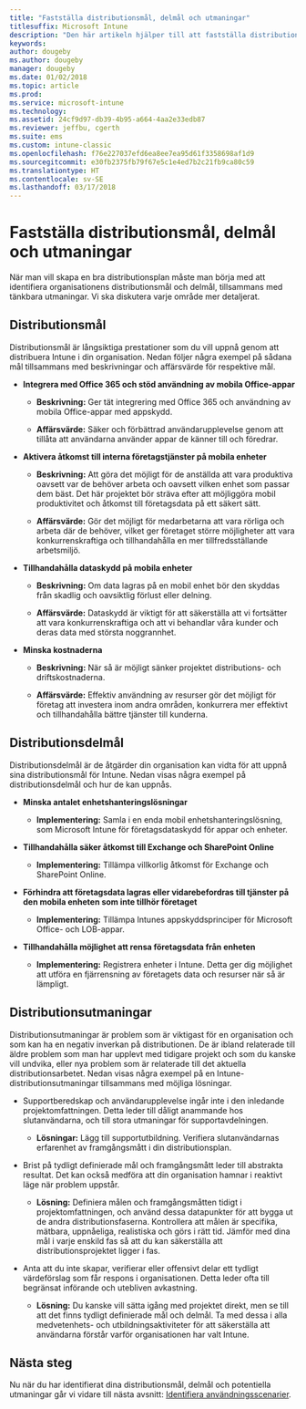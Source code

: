 ```yaml
---
title: "Fastställa distributionsmål, delmål och utmaningar"
titlesuffix: Microsoft Intune
description: "Den här artikeln hjälper till att fastställa distributionsmål, delmål och utmaningar för en Microsoft Intune-implementering endast i molnet."
keywords: 
author: dougeby
ms.author: dougeby
manager: dougeby
ms.date: 01/02/2018
ms.topic: article
ms.prod: 
ms.service: microsoft-intune
ms.technology: 
ms.assetid: 24cf9d97-db39-4b95-a664-4aa2e33edb87
ms.reviewer: jeffbu, cgerth
ms.suite: ems
ms.custom: intune-classic
ms.openlocfilehash: f76e227037efd6ea8ee7ea95d61f3358698af1d9
ms.sourcegitcommit: e30fb2375fb79f67e5c1e4ed7b2c21fb9ca80c59
ms.translationtype: HT
ms.contentlocale: sv-SE
ms.lasthandoff: 03/17/2018
---
```

# <a name="determine-deployment-goals-objectives-and-challenges"></a>Fastställa distributionsmål, delmål och utmaningar

När man vill skapa en bra distributionsplan måste man börja med att identifiera organisationens distributionsmål och delmål, tillsammans med tänkbara utmaningar. Vi ska diskutera varje område mer detaljerat.

## <a name="deployment-goals"></a>Distributionsmål

Distributionsmål är långsiktiga prestationer som du vill uppnå genom att distribuera Intune i din organisation. Nedan följer några exempel på sådana mål tillsammans med beskrivningar och affärsvärde för respektive mål.

-   **Integrera med Office 365 och stöd användning av mobila Office-appar**

    -   **Beskrivning:** Ger tät integrering med Office 365 och användning av mobila Office-appar med appskydd.

    -   **Affärsvärde:** Säker och förbättrad användarupplevelse genom att tillåta att användarna använder appar de känner till och föredrar.

-   **Aktivera åtkomst till interna företagstjänster på mobila enheter**

    -   **Beskrivning:** Att göra det möjligt för de anställda att vara produktiva oavsett var de behöver arbeta och oavsett vilken enhet som passar dem bäst. Det här projektet bör sträva efter att möjliggöra mobil produktivitet och åtkomst till företagsdata på ett säkert sätt.

    -   **Affärsvärde:** Gör det möjligt för medarbetarna att vara rörliga och arbeta där de behöver, vilket ger företaget större möjligheter att vara konkurrenskraftiga och tillhandahålla en mer tillfredsställande arbetsmiljö.

-   **Tillhandahålla dataskydd på mobila enheter**

    -   **Beskrivning:** Om data lagras på en mobil enhet bör den skyddas från skadlig och oavsiktlig förlust eller delning.

    -   **Affärsvärde:** Dataskydd är viktigt för att säkerställa att vi fortsätter att vara konkurrenskraftiga och att vi behandlar våra kunder och deras data med största noggrannhet.

-   **Minska kostnaderna**

    -   **Beskrivning:** När så är möjligt sänker projektet distributions- och driftskostnaderna.

    -    **Affärsvärde:** Effektiv användning av resurser gör det möjligt för företag att investera inom andra områden, konkurrera mer effektivt och tillhandahålla bättre tjänster till kunderna.

## <a name="deployment-objectives"></a>Distributionsdelmål

Distributionsdelmål är de åtgärder din organisation kan vidta för att uppnå sina distributionsmål för Intune. Nedan visas några exempel på distributionsdelmål och hur de kan uppnås.

-   **Minska antalet enhetshanteringslösningar**

    -   **Implementering:** Samla i en enda mobil enhetshanteringslösning, som Microsoft Intune för företagsdataskydd för appar och enheter.

-   **Tillhandahålla säker åtkomst till Exchange och SharePoint Online**

    -   **Implementering:** Tillämpa villkorlig åtkomst för Exchange och SharePoint Online.

-   **Förhindra att företagsdata lagras eller vidarebefordras till tjänster på den mobila enheten som inte tillhör företaget**

    -   **Implementering:** Tillämpa Intunes appskyddsprinciper för Microsoft Office- och LOB-appar.

-   **Tillhandahålla möjlighet att rensa företagsdata från enheten**

    -   **Implementering:** Registrera enheter i Intune. Detta ger dig möjlighet att utföra en fjärrensning av företagets data och resurser när så är lämpligt.

## <a name="deployment-challenges"></a>Distributionsutmaningar

Distributionsutmaningar är problem som är viktigast för en organisation och som kan ha en negativ inverkan på distributionen. De är ibland relaterade till äldre problem som man har upplevt med tidigare projekt och som du kanske vill undvika, eller nya problem som är relaterade till det aktuella distributionsarbetet. Nedan visas några exempel på en Intune-distributionsutmaningar tillsammans med möjliga lösningar.

-   Supportberedskap och användarupplevelse ingår inte i den inledande projektomfattningen. Detta leder till dåligt anammande hos slutanvändarna, och till stora utmaningar för supportavdelningen.

    -   **Lösningar:** Lägg till supportutbildning. Verifiera slutanvändarnas erfarenhet av framgångsmått i din distributionsplan.

-   Brist på tydligt definierade mål och framgångsmått leder till abstrakta resultat. Det kan också medföra att din organisation hamnar i reaktivt läge när problem uppstår.

    -   **Lösning:** Definiera målen och framgångsmåtten tidigt i projektomfattningen, och använd dessa datapunkter för att bygga ut de andra distributionsfaserna. Kontrollera att målen är specifika, mätbara, uppnåeliga, realistiska och görs i rätt tid. Jämför med dina mål i varje enskild fas så att du kan säkerställa att distributionsprojektet ligger i fas.

-   Anta att du inte skapar, verifierar eller offensivt delar ett tydligt värdeförslag som får respons i organisationen. Detta leder ofta till begränsat införande och utebliven avkastning.

    -   **Lösning:** Du kanske vill sätta igång med projektet direkt, men se till att det finns tydligt definierade mål och delmål. Ta med dessa i alla medvetenhets- och utbildningsaktiviteter för att säkerställa att användarna förstår varför organisationen har valt Intune.

## <a name="next-steps"></a>Nästa steg

Nu när du har identifierat dina distributionsmål, delmål och potentiella utmaningar går vi vidare till nästa avsnitt: [Identifiera användningsscenarier](planning-guide-scenarios.md).
